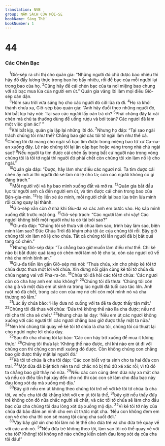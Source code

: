 ```yaml
---
translation: NVB
group: NĂM SÁCH CỦA MÔI-SE
bookName: Sáng Thế 
bookNumber: 1
---
```


<div class="title"><h1>44</h1><h3>Các Chén Bạc </h3></div>
<span class="verse sa_44_1"> <sup>1</sup>Giô-sép ra chỉ thị cho quản gia: “Những người đó chở được bao nhiêu thì hãy đổ đầy lương thực trong bao họ bấy nhiêu, rồi để bạc của mỗi người lại trong bao của họ. </span>
<span class="verse sa_44_2"><sup>2</sup>Cũng hãy để cái chén bạc của ta nơi miệng bao chung với số bạc mua lúa của người em út.” Quản gia vâng lời làm mọi điều Giô-sép căn dặn. <br/></span>
<span class="verse sa_44_3"> <sup>3</sup>Hôm sau trời vừa sáng họ cho các người đó cỡi lừa ra đi. </span>
<span class="verse sa_44_4"><sup>4</sup>Họ ra khỏi thành chưa xa, Giô-sép bảo quản gia: “Anh hãy đuổi theo những người đó, khi bắt kịp hãy nói: ‘Tại sao các ngươi lấy oán trả ơn? </span>
<span class="verse sa_44_5"><sup>5</sup>Phải chăng đây là cái chén mà chủ ta thường dùng để uống rượu và bói toán? Các ngươi đã làm một việc gian ác!’ ” <br/></span>
<span class="verse sa_44_6"> <sup>6</sup>Khi bắt kịp, quản gia lặp lại những lời đó. </span>
<span class="verse sa_44_7"><sup>7</sup>Nhưng họ đáp: “Tại sao ngài trách chúng tôi như thế? Chẳng bao giờ các tôi tớ ngài làm như thế cả. </span>
<span class="verse sa_44_8"><sup>8</sup>Chúng tôi đã mang cho ngài số bạc tìm được trong miệng bao từ xứ Ca-na-an xuống đây. Lẽ nào chúng tôi lại ăn cắp bạc hoặc vàng trong nhà chủ ngài sao? </span>
<span class="verse sa_44_9"><sup>9</sup>Nếu người ta tìm được cái chén ấy trong bất cứ người nào trong vòng chúng tôi là tôi tớ ngài thì người đó phải chết còn chúng tôi xin làm nô lệ cho ngài.” <br/></span>
<span class="verse sa_44_10"> <sup>10</sup>Quản gia đáp: “Được, hãy làm như điều các ngươi nói. Ta tìm được cái chén ấy nơi ai thì người đó sẽ làm nô lệ cho ta; còn các ngươi không có gì đáng trách.” <br/></span>
<span class="verse sa_44_11"> <sup>11</sup>Mỗi người vội vã hạ bao mình xuống đất và mở ra. </span>
<span class="verse sa_44_12"><sup>12</sup>Quản gia bắt đầu lục từ người anh cả đến người em út, và tìm được cái chén trong bao của Bên-gia-min. </span>
<span class="verse sa_44_13"><sup>13</sup>Họ liền xé áo mình, mỗi người chất lại bao lúa trên lừa mình rồi cùng quay lại thành. <br/></span>
<span class="verse sa_44_14"> <sup>14</sup>Giô-sép vẫn còn ở nhà khi Giu-đa và các anh em bước vào. Họ sấp mình xuống đất trước mặt ông. </span>
<span class="verse sa_44_15"><sup>15</sup>Giô-sép trách: “Các ngươi làm chi vậy! Các ngươi không biết một người như ta có tài bói sao?” <br/></span>
<span class="verse sa_44_16"> <sup>16</sup>Giu-đa đáp: “Chúng tôi sẽ thưa với chúa làm sao, trình bày làm sao, biện minh làm sao? Đức Chúa Trời đã khám phá tội ác của chúng tôi rồi. Bây giờ chúng tôi xin làm nô lệ cho chúa. Tất cả chúng tôi lẫn người đã bị bắt quả tang có chén.” <br/></span>
<span class="verse sa_44_17"> <sup>17</sup>Nhưng Giô-sép đáp: “Ta chẳng bao giờ muốn làm điều như thế. Chỉ kẻ nào bị bắt được quả tang có chén mới làm nô lệ cho ta, còn các ngươi cứ về nhà cha mình bình an.” <br/></span>
<span class="verse sa_44_18"> <sup>18</sup>Giu-đa tiến lên gần Giô-sép mà nói: “Thưa chúa, xin cho phép kẻ tôi tớ chúa được thưa một lời với chúa. Xin đừng nổi giận cùng kẻ tôi tớ chúa dù chúa ngang vai với Pha-ra-ôn. </span>
<span class="verse sa_44_19"><sup>19</sup>Chúa tôi đã hỏi các tôi tớ chúa: ‘Các ngươi còn có cha hay anh em nào không?’ </span>
<span class="verse sa_44_20"><sup>20</sup>Chúng tôi đã thưa: ‘Chúng tôi còn cha già và một đứa em út sinh ra trong lúc người đã tuổi cao tác lớn. Anh ruột nó đã chết, trong các con của mẹ nó chỉ còn một mình nó và cha thương nó lắm.’ <br/></span>
<span class="verse sa_44_21"> <sup>21</sup>Lúc ấy chúa bảo: ‘Hãy đưa nó xuống với ta để ta được thấy tận mắt.’ </span>
<span class="verse sa_44_22"><sup>22</sup>Chúng tôi đã thưa với chúa: ‘Đứa trẻ không thể nào lìa cha được; nếu nó rời cha thì cha sẽ chết.’ </span>
<span class="verse sa_44_23"><sup>23</sup>Nhưng chúa lại dạy: ‘Nếu em út các ngươi không xuống với các ngươi thì các ngươi chẳng bao giờ được thấy mặt ta nữa.’ </span>
<span class="verse sa_44_24"><sup>24</sup>Nên khi chúng tôi quay về kẻ tôi tớ chúa là cha tôi, chúng tôi có thuật lại cho người nghe lời chúa dạy. <br/></span>
<span class="verse sa_44_25"> <sup>25</sup>Sau đó cha chúng tôi lại bảo: ‘Các con hãy trở xuống để mua ít lương thực.’ </span>
<span class="verse sa_44_26"><sup>26</sup>Chúng tôi thưa lại: ‘Không thể nào được, chỉ khi nào em út đi với chúng con thì chúng con mới xuống đó được. Còn không chúng con chẳng bao giờ được thấy mặt lại người đó.’ <br/></span>
<span class="verse sa_44_27"> <sup>27</sup>Kẻ tôi tớ chúa là cha tôi đáp: ‘Các con biết vợ ta sinh cho ta hai đứa con trai. </span>
<span class="verse sa_44_28"><sup>28</sup>Một đứa đã biệt tích nên ta nói chắc nó bị thú dữ xé xác rồi; vì từ đó ta chẳng bao giờ thấy nó nữa. </span>
<span class="verse sa_44_29"><sup>29</sup>Nếu các con cũng đem đứa này xa mặt cha và nếu có điều tổn hại xảy đến cho nó thì các con sẽ làm cho đầu bạc này đau lòng xót dạ mà xuống mộ địa.’ <br/></span>
<span class="verse sa_44_30"> <sup>30</sup>Bây giờ nếu em út không theo chúng tôi trở về với kẻ tôi tớ chúa là cha tôi, và nếu cha tôi đã khắng khít với em út tôi là thế, </span>
<span class="verse sa_44_31"><sup>31</sup>bây giờ nếu thấy đứa trẻ không còn đó nữa chắc người sẽ chết, và các tôi tớ chúa sẽ làm cho đầu bạc của cha chúng tôi đau lòng xót dạ xuống mộ địa. </span>
<span class="verse sa_44_32"><sup>32</sup>Vì kẻ tôi tớ này của chúa đã bảo đảm an ninh cho em út trước mặt cha. ‘Nếu con không đem em con về cho cha thì con sẽ mang tội cùng cha suốt đời.’ <br/></span>
<span class="verse sa_44_33"> <sup>33</sup>Vậy bây giờ xin cho tôi làm nô lệ thế cho đứa trẻ và cho đứa trẻ quay về với các anh nó. </span>
<span class="verse sa_44_34"><sup>34</sup>Nếu đứa trẻ không theo tôi, làm sao tôi có thể quay về với cha tôi? Không! tôi không nỡ nào chứng kiến cảnh đau lòng xót dạ của cha tôi đâu!” <br/></span>
